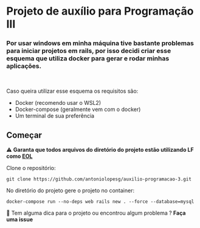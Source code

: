 # Projeto de auxílio para Programação III
### Por usar **windows** em minha máquina tive bastante problemas para iniciar projetos em rails, por isso decidi criar esse esquema que utiliza docker para gerar e rodar minhas aplicações.
<br/>

Caso queira utilizar esse esquema os requisitos são:
  - Docker (recomendo usar o WSL2)
  - Docker-compose (geralmente vem com o docker)
  - Um terminal de sua preferência

## Começar

:warning: **Garanta que todos arquivos do diretório do projeto estão utilizando LF como [EOL](https://pt.wikipedia.org/wiki/Nova_linha)**

Clone o repositório:
```
git clone https://github.com/antoniolopesg/auxilio-programacao-3.git
```

No diretório do projeto gere o projeto no container:
```
docker-compose run --no-deps web rails new . --force --database=mysql
```

🔧 Tem alguma dica para o projeto ou encontrou algum problema ?
 **Faça uma issue**